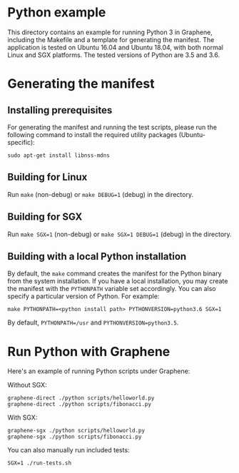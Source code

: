 # Python example

This directory contains an example for running Python 3 in Graphene, including
the Makefile and a template for generating the manifest. The application is
tested on Ubuntu 16.04 and Ubuntu 18.04, with both normal Linux and SGX
platforms. The tested versions of Python are 3.5 and 3.6.

# Generating the manifest

## Installing prerequisites

For generating the manifest and running the test scripts, please run the following
command to install the required utility packages (Ubuntu-specific):

    sudo apt-get install libnss-mdns

## Building for Linux

Run `make` (non-debug) or `make DEBUG=1` (debug) in the directory.

## Building for SGX

Run `make SGX=1` (non-debug) or `make SGX=1 DEBUG=1` (debug) in the directory.

## Building with a local Python installation

By default, the `make` command creates the manifest for the Python binary from
the system installation. If you have a local installation, you may create the
manifest with the `PYTHONPATH` variable set accordingly. You can also specify
a particular version of Python. For example:

```
make PYTHONPATH=<python install path> PYTHONVERSION=python3.6 SGX=1
```

By default, `PYTHONPATH=/usr` and `PYTHONVERSION=python3.5`.


# Run Python with Graphene

Here's an example of running Python scripts under Graphene:

Without SGX:
```
graphene-direct ./python scripts/helloworld.py
graphene-direct ./python scripts/fibonacci.py
```

With SGX:
```
graphene-sgx ./python scripts/helloworld.py
graphene-sgx ./python scripts/fibonacci.py
```

You can also manually run included tests:
```
SGX=1 ./run-tests.sh
```
